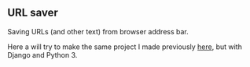 ## URL saver
Saving URLs (and other text) from browser address bar.

Here a will try to make the same project I made previously [here](https://github.com/samitnuk/urlsaver), but with Django and Python 3.
